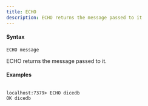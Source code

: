 ```yaml
---
title: ECHO
description: ECHO returns the message passed to it
---
```


<!-- This file is automatically generated. Any modifications made directly to this file
  may be overwritten. For more details on how this file is generated and how to use
  the related commands, refer to the documentation available in the `internal/cmd/cmd_*.go` files.
-->

#### Syntax

```
ECHO message
```

ECHO returns the message passed to it.

#### Examples

```

localhost:7379> ECHO dicedb
OK dicedb
```
